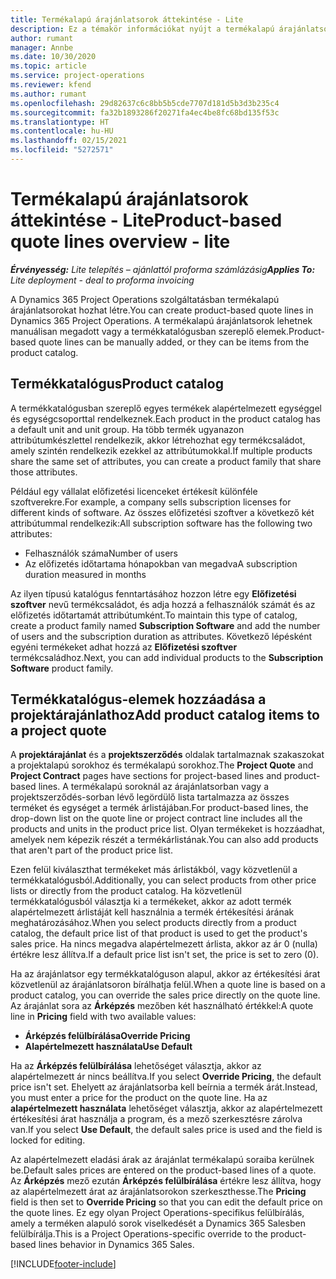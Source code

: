 ```yaml
---
title: Termékalapú árajánlatsorok áttekintése - Lite
description: Ez a témakör információkat nyújt a termékalapú árajánlatsorok használatáról.
author: rumant
manager: Annbe
ms.date: 10/30/2020
ms.topic: article
ms.service: project-operations
ms.reviewer: kfend
ms.author: rumant
ms.openlocfilehash: 29d82637c6c8bb5b5cde7707d181d5b3d3b235c4
ms.sourcegitcommit: fa32b1893286f20271fa4ec4be8fc68bd135f53c
ms.translationtype: HT
ms.contentlocale: hu-HU
ms.lasthandoff: 02/15/2021
ms.locfileid: "5272571"
---
```

# <a name="product-based-quote-lines-overview---lite"></a><span data-ttu-id="b3e54-103">Termékalapú árajánlatsorok áttekintése - Lite</span><span class="sxs-lookup"><span data-stu-id="b3e54-103">Product-based quote lines overview - lite</span></span>

<span data-ttu-id="b3e54-104">_**Érvényesség:** Lite telepítés – ajánlattól proforma számlázásig_</span><span class="sxs-lookup"><span data-stu-id="b3e54-104">_**Applies To:** Lite deployment - deal to proforma invoicing_</span></span>

<span data-ttu-id="b3e54-105">A Dynamics 365 Project Operations szolgáltatásban termékalapú árajánlatsorokat hozhat létre.</span><span class="sxs-lookup"><span data-stu-id="b3e54-105">You can create product-based quote lines in Dynamics 365 Project Operations.</span></span> <span data-ttu-id="b3e54-106">A termékalapú árajánlatsorok lehetnek manuálisan megadott vagy a termékkatalógusban szereplő elemek.</span><span class="sxs-lookup"><span data-stu-id="b3e54-106">Product-based quote lines can be manually added, or they can be items from the product catalog.</span></span>

## <a name="product-catalog"></a><span data-ttu-id="b3e54-107">Termékkatalógus</span><span class="sxs-lookup"><span data-stu-id="b3e54-107">Product catalog</span></span>

<span data-ttu-id="b3e54-108">A termékkatalógusban szereplő egyes termékek alapértelmezett egységgel és egységcsoporttal rendelkeznek.</span><span class="sxs-lookup"><span data-stu-id="b3e54-108">Each product in the product catalog has a default unit and unit group.</span></span> <span data-ttu-id="b3e54-109">Ha több termék ugyanazon attribútumkészlettel rendelkezik, akkor létrehozhat egy termékcsaládot, amely szintén rendelkezik ezekkel az attribútumokkal.</span><span class="sxs-lookup"><span data-stu-id="b3e54-109">If multiple products share the same set of attributes, you can create a product family that share those attributes.</span></span> 

<span data-ttu-id="b3e54-110">Például egy vállalat előfizetési licenceket értékesít különféle szoftverekre.</span><span class="sxs-lookup"><span data-stu-id="b3e54-110">For example, a company sells subscription licenses for different kinds of software.</span></span> <span data-ttu-id="b3e54-111">Az összes előfizetési szoftver a következő két attribútummal rendelkezik:</span><span class="sxs-lookup"><span data-stu-id="b3e54-111">All subscription software has the following two attributes:</span></span>

- <span data-ttu-id="b3e54-112">Felhasználók száma</span><span class="sxs-lookup"><span data-stu-id="b3e54-112">Number of users</span></span>
- <span data-ttu-id="b3e54-113">Az előfizetés időtartama hónapokban van megadva</span><span class="sxs-lookup"><span data-stu-id="b3e54-113">A subscription duration measured in months</span></span>

<span data-ttu-id="b3e54-114">Az ilyen típusú katalógus fenntartásához hozzon létre egy **Előfizetési szoftver** nevű termékcsaládot, és adja hozzá a felhasználók számát és az előfizetés időtartamát attribútumként.</span><span class="sxs-lookup"><span data-stu-id="b3e54-114">To maintain this type of catalog, create a product family named **Subscription Software** and add the number of users and the subscription duration as attributes.</span></span> <span data-ttu-id="b3e54-115">Következő lépésként egyéni termékeket adhat hozzá az **Előfizetési szoftver** termékcsaládhoz.</span><span class="sxs-lookup"><span data-stu-id="b3e54-115">Next, you can add individual products to the **Subscription Software** product family.</span></span>

## <a name="add-product-catalog-items-to-a-project-quote"></a><span data-ttu-id="b3e54-116">Termékkatalógus-elemek hozzáadása a projektárajánlathoz</span><span class="sxs-lookup"><span data-stu-id="b3e54-116">Add product catalog items to a project quote</span></span>

<span data-ttu-id="b3e54-117">A **projektárajánlat** és a **projektszerződés** oldalak tartalmaznak szakaszokat a projektalapú sorokhoz és termékalapú sorokhoz.</span><span class="sxs-lookup"><span data-stu-id="b3e54-117">The **Project Quote** and **Project Contract** pages have sections for project-based lines and product-based lines.</span></span> <span data-ttu-id="b3e54-118">A termékalapú soroknál az árajánlatsorban vagy a projektszerződés-sorban lévő legördülő lista tartalmazza az összes terméket és egységet a termék árlistájában.</span><span class="sxs-lookup"><span data-stu-id="b3e54-118">For product-based lines, the drop-down list on the quote line or project contract line includes all the products and units in the product price list.</span></span> <span data-ttu-id="b3e54-119">Olyan termékeket is hozzáadhat, amelyek nem képezik részét a termékárlistának.</span><span class="sxs-lookup"><span data-stu-id="b3e54-119">You can also add products that aren't part of the product price list.</span></span>

<span data-ttu-id="b3e54-120">Ezen felül kiválaszthat termékeket más árlistákból, vagy közvetlenül a termékkatalógusból.</span><span class="sxs-lookup"><span data-stu-id="b3e54-120">Additionally, you can select products from other price lists or directly from the product catalog.</span></span> <span data-ttu-id="b3e54-121">Ha közvetlenül termékkatalógusból választja ki a termékeket, akkor az adott termék alapértelmezett árlistáját kell használnia a termék értékesítési árának meghatározásához.</span><span class="sxs-lookup"><span data-stu-id="b3e54-121">When you select products directly from a product catalog, the default price list of that product is used to get the product's sales price.</span></span> <span data-ttu-id="b3e54-122">Ha nincs megadva alapértelmezett árlista, akkor az ár 0 (nulla) értékre lesz állítva.</span><span class="sxs-lookup"><span data-stu-id="b3e54-122">If a default price list isn't set, the price is set to zero (0).</span></span>

<span data-ttu-id="b3e54-123">Ha az árajánlatsor egy termékkatalóguson alapul, akkor az értékesítési árat közvetlenül az árajánlatsoron bírálhatja felül.</span><span class="sxs-lookup"><span data-stu-id="b3e54-123">When a quote line is based on a product catalog, you can override the sales price directly on the quote line.</span></span> <span data-ttu-id="b3e54-124">Az árajánlat sora az **Árképzés** mezőben két használható értékkel:</span><span class="sxs-lookup"><span data-stu-id="b3e54-124">A quote line in **Pricing** field with two available values:</span></span>

- <span data-ttu-id="b3e54-125">**Árképzés felülbírálása**</span><span class="sxs-lookup"><span data-stu-id="b3e54-125">**Override Pricing**</span></span>
- <span data-ttu-id="b3e54-126">**Alapértelmezett használata**</span><span class="sxs-lookup"><span data-stu-id="b3e54-126">**Use Default**</span></span>

<span data-ttu-id="b3e54-127">Ha az **Árképzés felülbírálása** lehetőséget választja, akkor az alapértelmezett ár nincs beállítva.</span><span class="sxs-lookup"><span data-stu-id="b3e54-127">If you select **Override Pricing**, the default price isn't set.</span></span> <span data-ttu-id="b3e54-128">Ehelyett az árajánlatsorba kell beírnia a termék árát.</span><span class="sxs-lookup"><span data-stu-id="b3e54-128">Instead, you must enter a price for the product on the quote line.</span></span> <span data-ttu-id="b3e54-129">Ha az **alapértelmezett használata** lehetőséget választja, akkor az alapértelmezett értékesítési árat használja a program, és a mező szerkesztésre zárolva van.</span><span class="sxs-lookup"><span data-stu-id="b3e54-129">If you select **Use Default**, the default sales price is used and the field is locked for editing.</span></span>

<span data-ttu-id="b3e54-130">Az alapértelmezett eladási árak az árajánlat termékalapú soraiba kerülnek be.</span><span class="sxs-lookup"><span data-stu-id="b3e54-130">Default sales prices are entered on the product-based lines of a quote.</span></span> <span data-ttu-id="b3e54-131">Az **Árképzés** mező ezután **Árképzés felülbírálása** értékre lesz állítva, hogy az alapértelmezett árat az árajánlatsorokon szerkeszthesse.</span><span class="sxs-lookup"><span data-stu-id="b3e54-131">The **Pricing** field is then set to **Override Pricing** so that you can edit the default price on the quote lines.</span></span> <span data-ttu-id="b3e54-132">Ez egy olyan Project Operations-specifikus felülbírálás, amely a terméken alapuló sorok viselkedését a Dynamics 365 Salesben felülbírálja.</span><span class="sxs-lookup"><span data-stu-id="b3e54-132">This is a Project Operations-specific override to the product-based lines behavior in Dynamics 365 Sales.</span></span>


[!INCLUDE[footer-include](../../includes/footer-banner.md)]